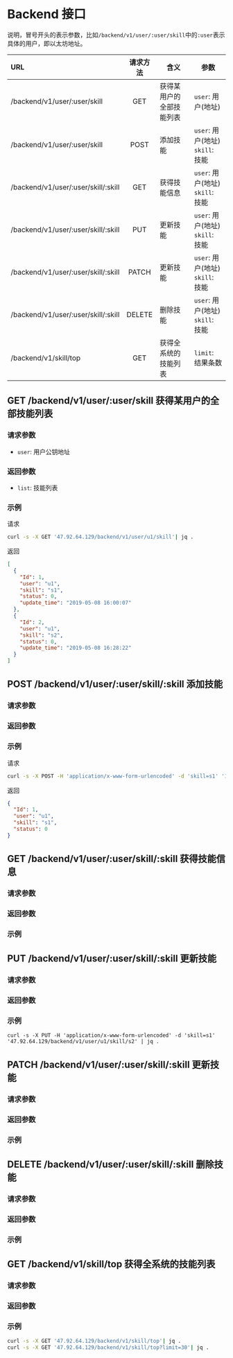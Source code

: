 # Backend 接口

说明，冒号开头的表示参数，比如`/backend/v1/user/:user/skill`中的`:user`表示具体的用户，即以太坊地址。

URL|请求方法|含义|参数
|:---|:---:|---|---|
/backend/v1/user/:user/skill | GET  | 获得某用户的全部技能列表 |`user`: 用户(地址)|
/backend/v1/user/:user/skill | POST | 添加技能               |`user`: 用户(地址)<br>`skill`: 技能
/backend/v1/user/:user/skill/:skill|GET|获得技能信息|`user`: 用户(地址)<br>`skill`: 技能
/backend/v1/user/:user/skill/:skill|PUT|更新技能|`user`: 用户(地址)<br>`skill`: 技能
/backend/v1/user/:user/skill/:skill|PATCH|更新技能|`user`: 用户(地址)<br>`skill`: 技能
/backend/v1/user/:user/skill/:skill|DELETE|删除技能|`user`: 用户(地址)<br>`skill`: 技能
/backend/v1/skill/top|GET|获得全系统的技能列表|`limit`: 结果条数

## GET /backend/v1/user/:user/skill 获得某用户的全部技能列表

### 请求参数

- `user`: 用户公钥地址

### 返回参数

- `list`: 技能列表

### 示例

请求
```bash
curl -s -X GET '47.92.64.129/backend/v1/user/u1/skill'| jq .
```
返回
```json
[
  {
    "Id": 1,
    "user": "u1",
    "skill": "s1",
    "status": 0,
    "update_time": "2019-05-08 16:00:07"
  },
  {
    "Id": 2,
    "user": "u1",
    "skill": "s2",
    "status": 0,
    "update_time": "2019-05-08 16:28:22"
  }
]
```
## POST /backend/v1/user/:user/skill/:skill 添加技能

### 请求参数

### 返回参数

### 示例
请求
```bash
curl -s -X POST -H 'application/x-www-form-urlencoded' -d 'skill=s1' '127.0.0.1:8080/backend/v1/user/u1/skill' | jq .
```
返回
```json
{
  "Id": 1,
  "user": "u1",
  "skill": "s1",
  "status": 0
}
```
## GET /backend/v1/user/:user/skill/:skill 获得技能信息

### 请求参数

### 返回参数

### 示例

## PUT /backend/v1/user/:user/skill/:skill 更新技能

### 请求参数

### 返回参数

### 示例
```
curl -s -X PUT -H 'application/x-www-form-urlencoded' -d 'skill=s1' '47.92.64.129/backend/v1/user/u1/skill/s2' | jq .
```

## PATCH /backend/v1/user/:user/skill/:skill 更新技能

### 请求参数

### 返回参数

### 示例

## DELETE /backend/v1/user/:user/skill/:skill 删除技能

### 请求参数

### 返回参数

### 示例

## GET /backend/v1/skill/top 获得全系统的技能列表

### 请求参数

### 返回参数

### 示例

```bash
curl -s -X GET '47.92.64.129/backend/v1/skill/top'| jq .
curl -s -X GET '47.92.64.129/backend/v1/skill/top?limit=30'| jq .
```
